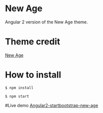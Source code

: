 # New Age
Angular 2 version of the New Age theme.
# Theme credit
[New Age](https://startbootstrap.com/template-overviews/new-age/)
# How to install

`$ npm install`

`$ npm start`

#Live demo
[Angular2-startbootstrap-new-age](https://infinite-plains-92000.herokuapp.com/)



